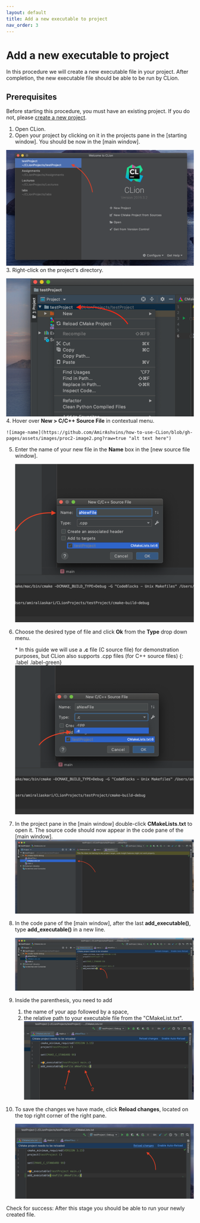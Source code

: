 ```yaml
---
layout: default
title: Add a new executable to project
nav_order: 3
---
```


# Add a new executable to project

In this procedure we will create a new executable file in your project. After completion, the new executable file should be able to be run by CLion.

## Prerequisites

Before starting this procedure, you must have an existing project. If you do not, please [create a new project](https://amirashvins.github.io/how-to-use-CLion/docs/PROC1-Create-a-new-project/).

1. Open CLion.
2. Open your project by clicking on it in the projects pane in the [starting window].
   You should be now in the [main window].

  ![image-name](https://github.com/AmirAshvins/how-to-use-CLion/blob/gh-pages/assets/images/proc2-image0.png?raw=true "alt text here")
3. Right-click on the project's directory.

  ![image-name](https://github.com/AmirAshvins/how-to-use-CLion/blob/gh-pages/assets/images/proc2-image1.png?raw=true "alt text here")
4. Hover over **New > C/C++ Source File** in contextual menu.

    ![image-name](https://github.com/AmirAshvins/how-to-use-CLion/blob/gh-pages/assets/images/proc2-image2.png?raw=true "alt text here")
5. Enter the name of your new file in the **Name** box in the [new source file window].

    ![image-name](https://github.com/AmirAshvins/how-to-use-CLion/blob/gh-pages/assets/images/proc2-image3.png?raw=true "alt text here")
6. Choose the desired type of file and click **Ok** from the **Type** drop down menu.

    \* In this guide we will use a **.c** file (C source file) for demonstration purposes, but CLion also supports .cpp files (for C++ source files)
      {: .label .label-green}
    ![image-name](https://github.com/AmirAshvins/how-to-use-CLion/blob/gh-pages/assets/images/proc2-image4.png?raw=true "alt text here")
7. In the project pane in the [main window] double-click **CMakeLists.txt** to open it. The source code should now appear in the code pane of the [main window].
    ![image-name](https://github.com/AmirAshvins/how-to-use-CLion/blob/gh-pages/assets/images/proc2-image5.png?raw=true "alt text here")
    
8. In the code pane of the [main window], after the last **add_executable()**, type **add_executable()** in a new line.

    ![image-name](https://github.com/AmirAshvins/how-to-use-CLion/blob/gh-pages/assets/images/proc2-image6.png?raw=true "alt text")
9. Inside the parenthesis, you need to add

    1. the name of your app followed by a space,
    2. the relative path to your executable file from the "CMakeList.txt".
    ![image-name](https://github.com/AmirAshvins/how-to-use-CLion/blob/gh-pages/assets/images/proc2-image7.png?raw=true "alt text here")
10. To save the changes we have made, click **Reload changes**, located on the top right corner of the right pane.

    ![image-name](https://github.com/AmirAshvins/how-to-use-CLion/blob/gh-pages/assets/images/proc2-image8.png?raw=true "alt text here")

Check for success: After this stage you should be able to run your newly created file.

